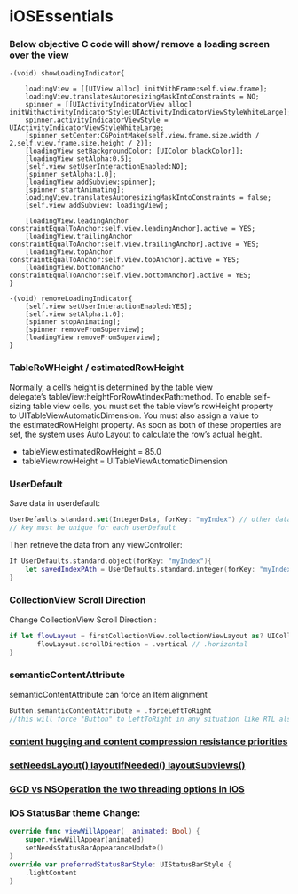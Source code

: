 # iOSEssentials


### Below objective C code will show/ remove a loading screen over the view
``` objective C
-(void) showLoadingIndicator{

    loadingView = [[UIView alloc] initWithFrame:self.view.frame];
    loadingView.translatesAutoresizingMaskIntoConstraints = NO;
    spinner = [[UIActivityIndicatorView alloc] initWithActivityIndicatorStyle:UIActivityIndicatorViewStyleWhiteLarge];
    spinner.activityIndicatorViewStyle = UIActivityIndicatorViewStyleWhiteLarge;
    [spinner setCenter:CGPointMake(self.view.frame.size.width / 2,self.view.frame.size.height / 2)];
    [loadingView setBackgroundColor: [UIColor blackColor]];
    [loadingView setAlpha:0.5];
    [self.view setUserInteractionEnabled:NO];
    [spinner setAlpha:1.0];
    [loadingView addSubview:spinner];
    [spinner startAnimating];
    loadingView.translatesAutoresizingMaskIntoConstraints = false;
    [self.view addSubview: loadingView];
    
    [loadingView.leadingAnchor constraintEqualToAnchor:self.view.leadingAnchor].active = YES;
    [loadingView.trailingAnchor constraintEqualToAnchor:self.view.trailingAnchor].active = YES;
    [loadingView.topAnchor constraintEqualToAnchor:self.view.topAnchor].active = YES;
    [loadingView.bottomAnchor constraintEqualToAnchor:self.view.bottomAnchor].active = YES;
}

-(void) removeLoadingIndicator{
    [self.view setUserInteractionEnabled:YES];
    [self.view setAlpha:1.0];
    [spinner stopAnimating];
    [spinner removeFromSuperview];
    [loadingView removeFromSuperview];
}
```


### TableRoWHeight / estimatedRowHeight
Normally, a cell’s height is determined by the table view delegate’s tableView:heightForRowAtIndexPath:method. 
To enable self-sizing table view cells, you must set the table view’s rowHeight property to UITableViewAutomaticDimension. You must also assign a value to the estimatedRowHeight property. As soon as both of these properties are set, the system uses Auto Layout to calculate the row’s actual height.
* tableView.estimatedRowHeight = 85.0
* tableView.rowHeight = UITableViewAutomaticDimension


### UserDefault
Save data in userdefault:
``` Swift
UserDefaults.standard.set(IntegerData, forKey: "myIndex") // other datatypes can be saved also
// key must be unique for each userDefault
```
Then retrieve the data from any viewController:
``` Swift
If UserDefaults.standard.object(forKey: "myIndex"){
	let savedIndexPAth = UserDefaults.standard.integer(forKey: "myIndex")
}
```

### CollectionView Scroll Direction 
Change CollectionView Scroll Direction :
``` Swift
if let flowLayout = firstCollectionView.collectionViewLayout as? UICollectionViewFlowLayout {
       flowLayout.scrollDirection = .vertical // .horizontal
}
```

### semanticContentAttribute
semanticContentAttribute can force an Item alignment
``` Swift
Button.semanticContentAttribute = .forceLeftToRight
//this will force "Button" to LeftToRight in any situation like RTL also
```

### [content hugging and content compression resistance priorities](https://medium.com/@abhimuralidharan/ios-content-hugging-and-content-compression-resistance-priorities-476fb5828ef)

### [setNeedsLayout() layoutIfNeeded() layoutSubviews()](https://medium.com/@abhimuralidharan/ios-swift-setneedslayout-vs-layoutifneeded-vs-layoutsubviews-5a2b486da31c)

### [GCD vs NSOperation the two threading options in iOS](https://stackoverflow.com/questions/10373331/nsoperation-vs-grand-central-dispatch)

### iOS StatusBar theme Change:
``` Swift
override func viewWillAppear(_ animated: Bool) {
    super.viewWillAppear(animated)
    setNeedsStatusBarAppearanceUpdate()
}
override var preferredStatusBarStyle: UIStatusBarStyle {
    .lightContent
}
```
